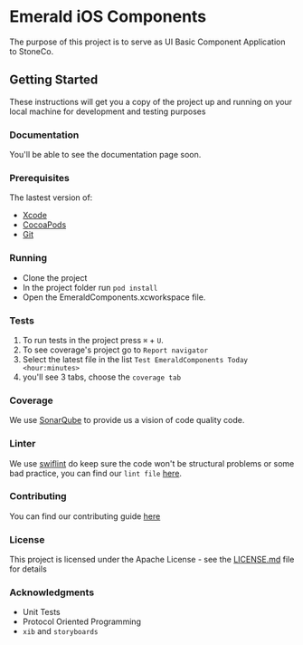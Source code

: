 # Emerald iOS Components

The purpose of this project is to serve as UI Basic Component Application to StoneCo.

## Getting Started

These instructions will get you a copy of the project up and running on your local machine for development and testing purposes

### Documentation

You'll be able to see the documentation page soon.

### Prerequisites

The lastest version of:

- [Xcode](https://itunes.apple.com/br/app/xcode/id497799835?mt=12)
- [CocoaPods](https://cocoapods.org)
- [Git](https://git-scm.com)

### Running

- Clone the project
- In the project folder run `pod install`
- Open the EmeraldComponents.xcworkspace file.

### Tests

1. To run tests in the project press `⌘` + `U`.
2. To see coverage's project go to `Report navigator`
3. Select the latest file in the list `Test EmeraldComponents Today <hour:minutes>`
4. you'll see 3 tabs, choose the `coverage tab`

### Coverage

We use [SonarQube](https://www.sonarqube.org) to provide us a vision of code quality code.

### Linter

We use [swiflint](https://github.com/realm/SwiftLint) do keep sure the code won't be structural problems or some bad practice, you can find our `lint file` [here](https://github.com/stone-payments/emerald-components-ios/blob/master/.swiftlint-ci.yml).

### Contributing

You can find our contributing guide [here](https://github.com/stone-payments/emerald-components-ios/blob/master/CONTRIBUTING.md)

### License

This project is licensed under the Apache License - see the [LICENSE.md](https://github.com/stone-payments/emerald-components-ios/blob/master/LICENSE) file for details

### Acknowledgments

- Unit Tests
- Protocol Oriented Programming
- `xib` and `storyboards`

